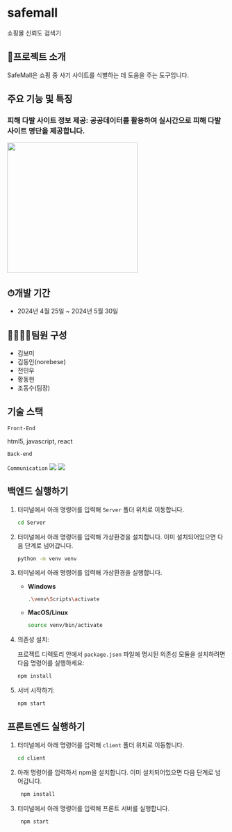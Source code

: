 # safemall
쇼핑몰 신뢰도 검색기

## 🎣프로젝트 소개
SafeMall은 쇼핑 중 사기 사이트를 식별하는 데 도움을 주는 도구입니다.

## 주요 기능 및 특징
### 피해 다발 사이트 정보 제공: 공공데이터를 활용하여 실시간으로 피해 다발 사이트 명단을 제공합니다.
<img src="src/main/webapp/resources/images/readme images/sea api.png" height="300">

## ⏱개발 기간
 * 2024년 4월 25일 ~ 2024년 5월 30일

## 👨‍👨‍👦‍👦팀원 구성
* 김보미
* 김동인(norebese)
* 전민우
* 황동현
* 조동수(팀장)


## 기술 스택
`Front-End` 

html5, javascript, react

`Back-end`



`Communication`
<img src="https://img.shields.io/badge/notion-000000?style=flat-square&logo=notion&logoColor=white">
<img src="https://img.shields.io/badge/github-181717?style=flat-square&logo=github&logoColor=white">

## 백엔드 실행하기

1. 터미널에서 아래 명령어를 입력해 `Server` 폴더 위치로 이동합니다.

    ```bash
    cd Server
    ```

2. 터미널에서 아래 명령어를 입력해 가상환경을 설치합니다. 이미 설치되어있으면 다음 단계로 넘어갑니다.

    ```bash
    python -m venv venv
    ```

3. 터미널에서 아래 명령어를 입력해 가상환경을 실행합니다.

    - **Windows**

        ```bash
        .\venv\Scripts\activate
        ```

    - **MacOS/Linux**

        ```bash
        source venv/bin/activate
        ```

4. 의존성 설치:

   프로젝트 디렉토리 안에서 `package.json` 파일에 명시된 의존성 모듈을 설치하려면 다음 명령어를 실행하세요:

    ```bash
    npm install
    ```

5. 서버 시작하기:

    ```bash
    npm start
    ```

## 프론트엔드 실행하기

1. 터미널에서 아래 명령어를 입력해 `client` 폴더 위치로 이동합니다.

    ```bash
    cd client
    ```
2. 아래 명령어를 입력하서 npm을 설치합니다. 이미 설치되어있으면 다음 단계로 넘어갑니다.

   ```bash
    npm install
    ```
3. 터미널에서 아래 명령어를 입력해 프론트 서버를 실행합니다.

   ```bash
    npm start
    ```

